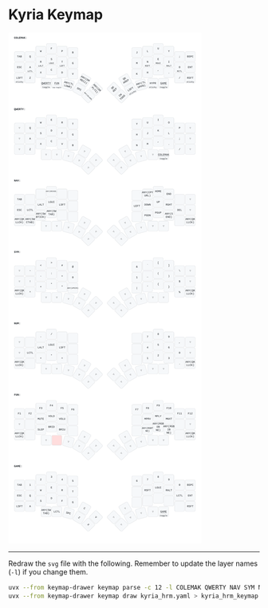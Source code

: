 # Kyria Keymap

![kyria-generated-keymap](./kyria_hrm_keymap.svg)

---

Redraw the `svg` file with the following. Remember to update the layer names (`-l`) if you change them.

```bash
uvx --from keymap-drawer keymap parse -c 12 -l COLEMAK QWERTY NAV SYM NUM FUN GAME -q keymap.json > kyria_hrm_keymap.yaml
uvx --from keymap-drawer keymap draw kyria_hrm.yaml > kyria_hrm_keymap.svg
```

